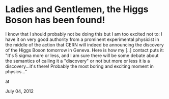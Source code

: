 # Ladies and Gentlemen, the Higgs Boson has been found!

I know that I should probably not be doing this but I am too excited not to: I have it on very
 good authority from a prominent experimental physicist in the middle of
 the action that CERN will indeed be announcing the discovery of the 
Higgs Boson tomorrow in Geneva. Here is how my [..] contact 
puts it: "It's 5 sigma more or less, and I am sure there will be some debate about
 the semantics of calling it a "discovery" or not but more or less it is
 a discovery...it's there! Probably the most boring and exciting moment 
in physics..." 








at

July 04, 2012
















